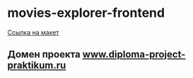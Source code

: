 # movies-explorer-frontend
[Ссылка на макет](https://www.figma.com/file/PmS1FR74fzRDhVHwbhrv6n/Diploma?node-id=891%3A3857)
## Домен проекта www.diploma-project-praktikum.ru
